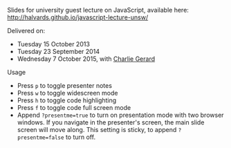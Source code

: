Slides for university guest lecture on JavaScript, available here:
<http://halvards.github.io/javascript-lecture-unsw/>

Delivered on:

* Tuesday 15 October 2013
* Tuesday 23 September 2014
* Wednesday 7 October 2015, with [Charlie Gerard](https://github.com/charliegerard)

Usage

* Press `p` to toggle presenter notes
* Press `w` to toggle widescreen mode
* Press `h` to toggle code highlighting
* Press `f` to toggle code full screen mode
* Append `?presentme=true` to turn on presentation mode with two browser windows. If you navigate in the presenter's screen, the main slide screen will move along. This setting is sticky, to append `?presentme=false` to turn off.
